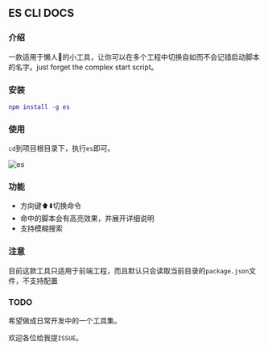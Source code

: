 ## ES CLI DOCS

### 介绍

一款适用于懒人:dog:的小工具，让你可以在多个工程中切换自如而不会记错启动脚本的名字。just forget the complex start script。



### 安装

```g
npm install -g es
```



### 使用

`cd`到项目根目录下，执行`es`即可。

![es](http://tosv.byted.org/obj/ttfe/es.gif)



### 功能

* 方向键:arrow_up::arrow_down:切换命令
* 命中的脚本会有高亮效果，并展开详细说明
* 支持模糊搜索



### 注意

目前这款工具只适用于前端工程，而且默认只会读取当前目录的`package.json`文件，不支持配置



### TODO

希望做成日常开发中的一个工具集。

欢迎各位给我提`ISSUE`。